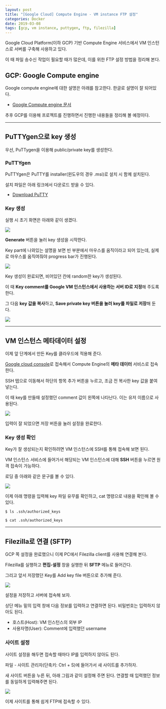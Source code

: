 ```yaml
---
layout: post
title: "[Google Cloud] Compute Engine - VM instance FTP 설정"
categories: Docker
date: 2019-03-08
tags: [gcp, vm instance, puttygen, ftp, filezilla]
---
```


Google Cloud Platform(이하 GCP) 기반 Compute Engine 서비스에서 VM 인스턴스로 서버를 구축해 사용하고 있다.

이 때 파일 송수신 작업이 필요할 때가 많은데, 이를 위한 FTP 설정 방법을 정리해 본다.

## GCP: Google Compute engine

Google compute engine에 대한 설명은 아래를 참고한다. 한글로 설명이 잘 되어있다.

- [Google Compute engine 문서](https://cloud.google.com/compute/docs/)

추후 GCP를 이용해 프로젝트를 진행하면서 진행한 내용들을 정리해 볼 예정이다.

---

## PuTTYgen으로 key 생성

우선, PuTTygen을 이용해 public/private key를 생성한다.

### PuTTYgen

PuTTYgen은 PuTTY를 installer(윈도우의 경우 .msi)로 설치 시 함께 설치된다.

설치 파일은 아래 링크에서 다운로드 받을 수 있다.

- [Download PuTTY](https://www.chiark.greenend.org.uk/~sgtatham/putty/latest.html)

### Key 생성

실행 시 초기 화면은 아래와 같이 생겼다.

<img src="https://github.com/renakim/renakim.github.io/blob/master/files/puttygen-1.png?raw=true">

**Generate** 버튼을 눌러 key 생성을 시작한다.

Key part에 나와있는 설명을 보면 빈 부분에서 마우스를 움직이라고 되어 있는데, 실제로 마우스를 움직여줘야 progress bar가 진행된다.

<img src="https://github.com/renakim/renakim.github.io/blob/master/files/puttygen-2.png?raw=true">

Key 생성이 완료되면, 비어있던 칸에 random한 key가 생성된다.

이 때 **Key comment를 Google VM 인스턴스에서 사용하는 서버 ID로 지정**해 주도록 한다.

그 다음 **key 값을 복사**하고, **Save private key 버튼을 눌러 key를 파일로 저장**해 둔다.

<img src="https://github.com/renakim/renakim.github.io/blob/master/files/puttygen-3_1.png?raw=true">

---

## VM 인스턴스 메타데이터 설정

이제 앞 단계에서 만든 Key를 클라우드에 적용해 준다.

[Google cloud console](https://console.cloud.google.com)로 접속해서 Compute Engine의 **메타 데이터** 서비스로 접속한다.

SSH 탭으로 이동해서 하단의 항목 추가 버튼을 누르고, 조금 전 복사한 key 값을 붙여넣는다.

이 때 key를 만들때 설정했던 comment 값이 왼쪽에 나타난다. 이는 유저 이름으로 사용된다.

<img src="https://github.com/renakim/renakim.github.io/blob/master/files/gcp-metadata-1.png?raw=true">

입력이 잘 되었으면 저장 버튼을 눌러 설정을 완료한다.

### Key 생성 확인

Key가 잘 생성되는지 확인하려면 VM 인스턴스에 SSH를 통해 접속해 보면 된다.

VM 인스턴스 서비스에 들어가서 해당되는 VM 인스턴스에 대해 **SSH** 버튼을 누르면 원격 접속이 가능하다.

로딩 중 아래와 같은 문구를 볼 수 있다.

<img src="https://github.com/renakim/renakim.github.io/blob/master/files/gcp-metadata-2.png?raw=true">

이제 아래 명령을 입력해 key 파일 유무를 확인하고, cat 명령으로 내용을 확인해 볼 수 있다.

```
$ ls .ssh/authorized_keys

$ cat .ssh/authorized_keys
```

---

## Filezilla로 연결 (SFTP)

GCP 쪽 설정을 완료했으니 이제 PC에서 Filezilla client를 사용해 연결해 본다.

Filezilla를 실행하고 **편집-설정** 창을 실행한 뒤 **SFTP** 메뉴로 들어간다.

그리고 앞서 저장했던 Key를 Add key file 버튼으로 추가해 준다.

<img src="https://github.com/renakim/renakim.github.io/blob/master/files/gcp-ftp-filezilla-1.png?raw=true">

설정을 저장하고 서버에 접속해 보자.

상단 메뉴 밑의 입력 창에 다음 정보를 입력하고 연결하면 된다. 비밀번호는 입력하지 않아도 된다.

- 호스트(Host): VM 인스턴스의 외부 IP
- 사용자명(User): Comment에 입력했던 username

### 사이트 설정

사이트 설정을 해두면 접속할 때마다 IP를 입력하지 않아도 된다.

파일 - 사이트 관리자(단축키: Ctrl + S)에 들어가서 새 사이트를 추가하자.

새 사이트 버튼을 누른 뒤, 아래 그림과 같이 설정해 주면 된다. 연결할 때 입력했던 정보를 동일하게 입력해주면 된다.

<img src="https://github.com/renakim/renakim.github.io/blob/master/files/gcp-ftp-filezilla-2.png?raw=true">

이제 사이트를 통해 쉽게 FTP에 접속할 수 있다.
